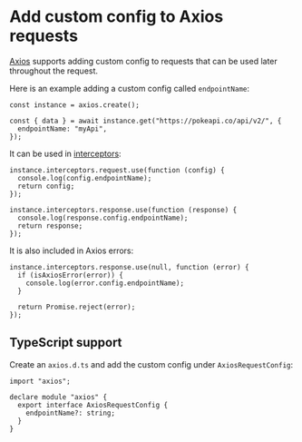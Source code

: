 # Add custom config to Axios requests

[Axios](https://axios-http.com/) supports adding custom config to requests that can be used later throughout the request.

Here is an example adding a custom config called `endpointName`:

```tsx
const instance = axios.create();

const { data } = await instance.get("https://pokeapi.co/api/v2/", {
  endpointName: "myApi",
});
```

It can be used in [interceptors](https://axios-http.com/docs/interceptors):

```tsx
instance.interceptors.request.use(function (config) {
  console.log(config.endpointName);
  return config;
});

instance.interceptors.response.use(function (response) {
  console.log(response.config.endpointName);
  return response;
});
```

It is also included in Axios errors:

```tsx
instance.interceptors.response.use(null, function (error) {
  if (isAxiosError(error)) {
    console.log(error.config.endpointName);
  }

  return Promise.reject(error);
});

```

## TypeScript support

Create an `axios.d.ts` and add the custom config under `AxiosRequestConfig`:

```tsx
import "axios";

declare module "axios" {
  export interface AxiosRequestConfig {
    endpointName?: string;
  }
}
```
